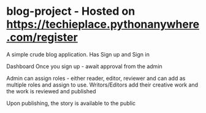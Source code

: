 # blog-project - Hosted on https://techieplace.pythonanywhere.com/register

A simple crude blog application.
Has Sign up and Sign in

Dashboard
Once you sign up - await approval from the admin

Admin can assign roles - either reader, editor, reviewer and can add as multiple roles and assign to use.
Writors/Editors add their creative work and the work is reviewed and published

Upon publishing, the story is available to the public 
